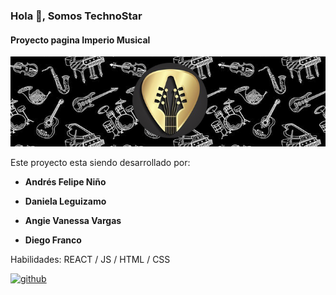 ### Hola 👋, Somos TechnoStar
#### Proyecto pagina Imperio Musical
![Imperio Musical](https://github.com/TechnoStar-MisionTic/ProyectoPaginaWeb/blob/main/src/media/images/banner.png)

Este proyecto esta siendo desarrollado por:

  * **Andrés Felipe Niño**

  * **Daniela Leguizamo**

  * **Angie Vanessa Vargas**

  * **Diego Franco**


Habilidades: REACT / JS / HTML / CSS



[<img src='https://cdn.jsdelivr.net/npm/simple-icons@3.0.1/icons/github.svg' alt='github' height='40'>](https://github.com/TechnoStar-MisionTic)  

